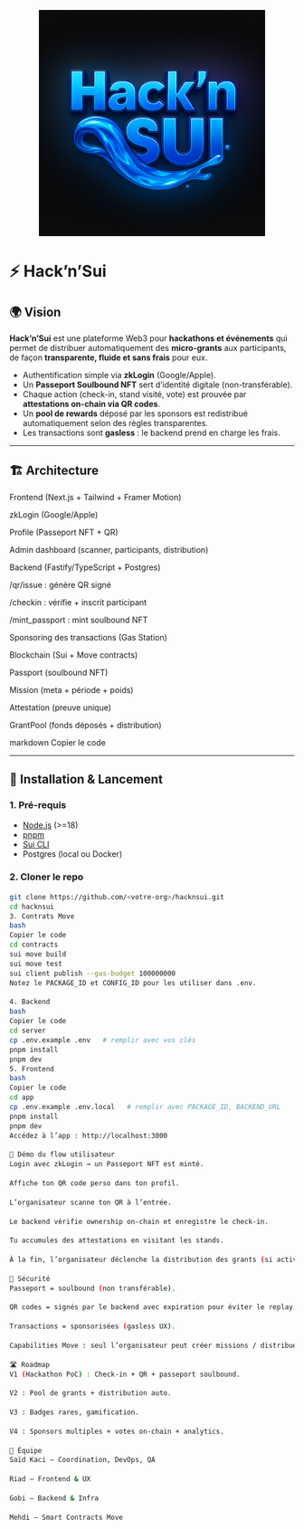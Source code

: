 <p align="center">
  <img src="./assets/logo.png" alt="Hack’n’Sui Logo" width="400"/>
</p>

# ⚡ Hack’n’Sui  

## 🌍 Vision  
**Hack’n’Sui** est une plateforme Web3 pour **hackathons et événements** qui permet de distribuer automatiquement des **micro-grants** aux participants, de façon **transparente, fluide et sans frais** pour eux.  

- Authentification simple via **zkLogin** (Google/Apple).  
- Un **Passeport Soulbound NFT** sert d’identité digitale (non-transférable).  
- Chaque action (check-in, stand visité, vote) est prouvée par **attestations on-chain via QR codes**.  
- Un **pool de rewards** déposé par les sponsors est redistribué automatiquement selon des règles transparentes.  
- Les transactions sont **gasless** : le backend prend en charge les frais.  

---

## 🏗️ Architecture  

Frontend (Next.js + Tailwind + Framer Motion)

zkLogin (Google/Apple)

Profile (Passeport NFT + QR)

Admin dashboard (scanner, participants, distribution)

Backend (Fastify/TypeScript + Postgres)

/qr/issue : génère QR signé

/checkin : vérifie + inscrit participant

/mint_passport : mint soulbound NFT

Sponsoring des transactions (Gas Station)

Blockchain (Sui + Move contracts)

Passport (soulbound NFT)

Mission (meta + période + poids)

Attestation (preuve unique)

GrantPool (fonds déposés + distribution)

markdown
Copier le code

---

## 🚀 Installation & Lancement  

### 1. Pré-requis  
- [Node.js](https://nodejs.org) (>=18)  
- [pnpm](https://pnpm.io/)  
- [Sui CLI](https://docs.sui.io/)  
- Postgres (local ou Docker)  

### 2. Cloner le repo  

```bash
git clone https://github.com/<votre-org>/hacknsui.git
cd hacknsui
3. Contrats Move
bash
Copier le code
cd contracts
sui move build
sui move test
sui client publish --gas-budget 100000000
Notez le PACKAGE_ID et CONFIG_ID pour les utiliser dans .env.

4. Backend
bash
Copier le code
cd server
cp .env.example .env   # remplir avec vos clés
pnpm install
pnpm dev
5. Frontend
bash
Copier le code
cd app
cp .env.example .env.local   # remplir avec PACKAGE_ID, BACKEND_URL
pnpm install
pnpm dev
Accédez à l’app : http://localhost:3000

📲 Démo du flow utilisateur
Login avec zkLogin → un Passeport NFT est minté.

Affiche ton QR code perso dans ton profil.

L’organisateur scanne ton QR à l’entrée.

Le backend vérifie ownership on-chain et enregistre le check-in.

Tu accumules des attestations en visitant les stands.

À la fin, l’organisateur déclenche la distribution des grants (si activée).

🔐 Sécurité
Passeport = soulbound (non transférable).

QR codes = signés par le backend avec expiration pour éviter le replay.

Transactions = sponsorisées (gasless UX).

Capabilities Move : seul l’organisateur peut créer missions / distribuer.

🛣️ Roadmap
V1 (Hackathon PoC) : Check-in + QR + passeport soulbound.

V2 : Pool de grants + distribution auto.

V3 : Badges rares, gamification.

V4 : Sponsors multiples + votes on-chain + analytics.

👥 Équipe
Saïd Kaci — Coordination, DevOps, QA

Riad — Frontend & UX

Gobi — Backend & Infra

Mehdi — Smart Contracts Move
